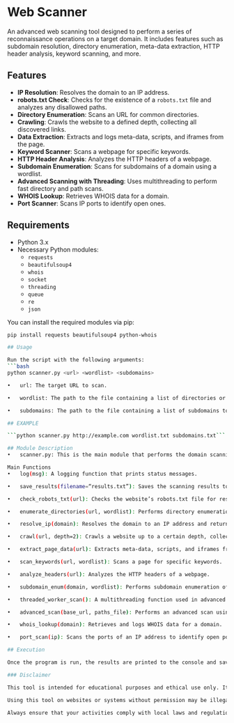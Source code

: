 # Web Scanner

An advanced web scanning tool designed to perform a series of reconnaissance operations on a target domain. It includes features such as subdomain resolution, directory enumeration, meta-data extraction, HTTP header analysis, keyword scanning, and more.

## Features

- **IP Resolution**: Resolves the domain to an IP address.
- **robots.txt Check**: Checks for the existence of a `robots.txt` file and analyzes any disallowed paths.
- **Directory Enumeration**: Scans an URL for common directories.
- **Crawling**: Crawls the website to a defined depth, collecting all discovered links.
- **Data Extraction**: Extracts and logs meta-data, scripts, and iframes from the page.
- **Keyword Scanner**: Scans a webpage for specific keywords.
- **HTTP Header Analysis**: Analyzes the HTTP headers of a webpage.
- **Subdomain Enumeration**: Scans for subdomains of a domain using a wordlist.
- **Advanced Scanning with Threading**: Uses multithreading to perform fast directory and path scans.
- **WHOIS Lookup**: Retrieves WHOIS data for a domain.
- **Port Scanner**: Scans IP ports to identify open ones.

## Requirements

- Python 3.x
- Necessary Python modules:
    - `requests`
    - `beautifulsoup4`
    - `whois`
    - `socket`
    - `threading`
    - `queue`
    - `re`
    - `json`

You can install the required modules via pip:

```bash
pip install requests beautifulsoup4 python-whois

## Usage

Run the script with the following arguments:
```bash
python scanner.py <url> <wordlist> <subdomains>

•	url: The target URL to scan.

•	wordlist: The path to the file containing a list of directories or paths to search.

•	subdomains: The path to the file containing a list of subdomains to enumerate.

## EXAMPLE

```python scanner.py http://example.com wordlist.txt subdomains.txt```

## Module Description
•	scanner.py: This is the main module that performs the domain scanning. It uses various functions to gather information, such as DNS resolution, content analysis, directory scanning, and more.

Main Functions
•	log(msg): A logging function that prints status messages.

•	save_results(filename=“results.txt”): Saves the scanning results to a text file.

•	check_robots_txt(url): Checks the website’s robots.txt file for restrictions.

•	enumerate_directories(url, wordlist): Performs directory enumeration on a URL using a wordlist of paths.

•	resolve_ip(domain): Resolves the domain to an IP address and returns the associated host.

•	crawl(url, depth=2): Crawls a website up to a certain depth, collecting all discovered links.

•	extract_page_data(url): Extracts meta-data, scripts, and iframes from a webpage.

•	scan_keywords(url, wordlist): Scans a page for specific keywords.

•	analyze_headers(url): Analyzes the HTTP headers of a webpage.

•	subdomain_enum(domain, wordlist): Performs subdomain enumeration of a domain using a wordlist.

•	threaded_worker_scan(): A multithreading function used in advanced scanning.

•	advanced_scan(base_url, paths_file): Performs an advanced scan using threading to check the paths of a website.

•	whois_lookup(domain): Retrieves and logs WHOIS data for a domain.

•	port_scan(ip): Scans the ports of an IP address to identify open ports.

## Execution

Once the program is run, the results are printed to the console and saved in the results.txt file. Each function logs useful information during the scan.

### Disclaimer

This tool is intended for educational purposes and ethical use only. It is designed for penetration testing and security research within authorized environments. You must have explicit permission to scan and test the security of any system, website, or network.

Using this tool on websites or systems without permission may be illegal and could result in legal consequences. The author of this tool is not responsible for any misuse or damage caused by its use.

Always ensure that your activities comply with local laws and regulations. Use responsibly.
